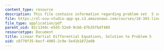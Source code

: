```yaml
---
content_type: resource
description: This file contains information regarding problem set  5 solution.
file: https://ol-ocw-studio-app-qa.s3.amazonaws.com/courses/18-303-linear-partial-differential-equations-analysis-and-numerics-fall-2014/c8778f356ecf49052c9e5e41b1872e60_MIT18_303F14_pset5sol.pdf
file_type: application/pdf
parent_uid: 82c1344c-e5d3-52e9-9cb6-67b35fbdf489
resourcetype: Document
title: Linear Partial Differential Equations, Solution to Problem 5
uid: c8778f35-6ecf-4905-2c9e-5e41b1872e60
---
```


